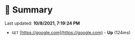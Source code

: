 # 📖 Summary
Last updated: **10/8/2021, 7:19:24 PM**

- `GET` [https://google.com](https://google.com) - **Up** (124ms)

